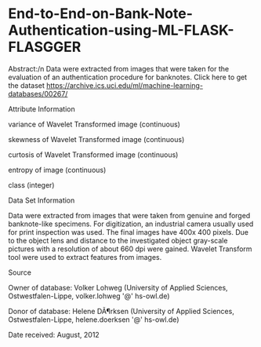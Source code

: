 # End-to-End-on-Bank-Note-Authentication-using-ML-FLASK-FLASGGER
Abstract:/n
Data were extracted from images that were taken for the evaluation of an authentication procedure for banknotes. Click here to get the dataset https://archive.ics.uci.edu/ml/machine-learning-databases/00267/

Attribute Information

variance of Wavelet Transformed image (continuous)

skewness of Wavelet Transformed image (continuous)

curtosis of Wavelet Transformed image (continuous)

entropy of image (continuous)

class (integer)

Data Set Information

Data were extracted from images that were taken from genuine and forged banknote-like specimens. For digitization, an industrial camera usually used for print inspection was used. The final images have 400x 400 pixels. Due to the object lens and distance to the investigated object gray-scale pictures with a resolution of about 660 dpi were gained. Wavelet Transform tool were used to extract features from images.

Source

Owner of database: Volker Lohweg (University of Applied Sciences, Ostwestfalen-Lippe, volker.lohweg '@' hs-owl.de)

Donor of database: Helene DÃ¶rksen (University of Applied Sciences, Ostwestfalen-Lippe, helene.doerksen '@' hs-owl.de)

Date received: August, 2012
